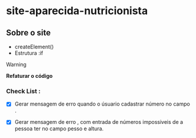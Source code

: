# site-aparecida-nutricionista
 
## Sobre o site 

* createElement()
* Estrutura :if 

> [!WARNING] 
> **Refaturar o código**

### **Check List :**

- [x] Gerar mensagem de erro quando o úsuario cadastrar número no campo .

- [X] Gerar mensagem de erro  , com entrada de números impossiveis de a pessoa ter  no campo pesso e altura.


